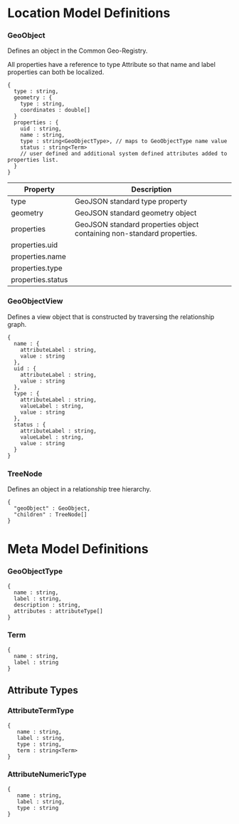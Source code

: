 # Location Model Definitions

### GeoObject
Defines an object in the Common Geo-Registry.

All properties have a reference to type Attribute so that name and label properties can both be localized.

```
{
  type : string,
  geometry : {
    type : string,
    coordinates : double[]
  }
  properties : {
    uid : string,
    name : string,
    type : string<GeoObjectType>, // maps to GeoObjectType name value
    status : string<Term>
    // user defined and additional system defined attributes added to properties list.
  }
}
```
| Property | Description |
|---|---|
|type | GeoJSON standard type property |
|geometry | GeoJSON standard geometry object |
|properties | GeoJSON standard properties object containing non-standard properties.|
|properties.uid | |
|properties.name | |
|properties.type | |
|properties.status | |


### GeoObjectView
Defines a view object that is constructed by traversing the relationship graph. 

```
{
  name : {
    attributeLabel : string,
    value : string
  },
  uid : {
    attributeLabel : string,
    value : string
  },
  type : {
    attributeLabel : string,
    valueLabel : string,
    value : string
  },
  status : {
    attributeLabel : string,
    valueLabel : string,
    value : string
  }
}
```

### TreeNode
Defines an object in a relationship tree hierarchy. 

```
{
  "geoObject" : GeoObject,
  "children" : TreeNode[]
}
```


# Meta Model Definitions

### GeoObjectType
```
{
  name : string,
  label : string,
  description : string,
  attributes : attributeType[]
}
```  

### Term
```
{
  name : string,
  label : string
}
```

## Attribute Types

### AttributeTermType
```
{
   name : string,
   label : string,
   type : string,
   term : string<Term>
}
```

### AttributeNumericType
```
{
   name : string,
   label : string,
   type : string
}
```


